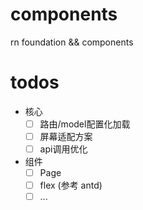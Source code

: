 # components
rn foundation &amp;&amp; components

# todos 

- 核心
  - [ ] 路由/model配置化加载
  - [ ] 屏幕适配方案
  - [ ] api调用优化
- 组件
  - [ ] Page
  - [ ] flex (参考 antd)
  - [ ] ...
